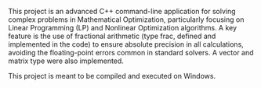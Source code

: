 This project is an advanced C++ command-line application for solving complex problems in Mathematical Optimization, particularly focusing on Linear Programming (LP) and Nonlinear Optimization algorithms. A key feature is the use of fractional arithmetic (type frac, defined and implemented in the code) to ensure absolute precision in all calculations, avoiding the floating-point errors common in standard solvers. A vector and matrix type were also implemented.

This project is meant to be compiled and executed on Windows.
